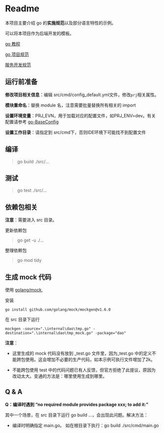 # Readme

本项目主要介绍 go 的**实施规范**以及部分语言特性的示例。

可以将本项目作为后端开发的模板。

[go 教程](http://gitlab.cdel.local/arch_job/training/blob/master/doc/tech-stack/go/go-tour.md)

[go 项目规范](http://gitlab.cdel.local/dev-specification/development/blob/master/doc/go-spec.md)

[服务开发规范](http://gitlab.cdel.local/dev-specification/development/tree/master)

## 运行前准备

**修改项目相关信息**：编辑 src/cmd/config_default.yml文件，修改`prj`相关属性。

**模块重命名**：替换 module 名，注意需要批量替换所有相关的 import

**设置环境变量**：PRJ_EVN，用于加载对应的配置文件，如PRJ_ENV=dev。有关配置请参考 [go-BaseConfig](https://github.com/llxxbb/go-BaseConfig)

**设置工作目录**：请指定到 src/cmd下，否则IDE环境下可能找不到配置文件

## 编译

> go build ./src/...

## 测试

> go test ./src/...

## 依赖包相关

**注意**：需要进入 src 目录。

更新依赖包

> go get -u ./...

整理依赖包

> go mod tidy

## 生成 mock 代码

使用 [golang/mock](https://github.com/golang/mock),

安装

```shell
go install github.com/golang/mock/mockgen@v1.6.0
```

在 src 目录下运行

```shell
mockgen -source=".\internal\dao\tmp.go" -destination=".\internal\dao\tmp_mock.go" -package="dao"
```

**注意**：

- 这里生成的 mock 代码没有放到 _test.go 文件里，因为_test.go 中的定义不能跨包使用。这会增加不必要的生产代码，如本示例可执行文件增加了2k。

- 不能跨包使用 test 中的代码问题已有人反馈，但官方拒绝了此提议，原因为改动太大。变通的方法是：哪里使用生成到哪里。

## Q & A

**Q：编译时遇到 “no required module provides package xxx; to add it:”**

 其中一个场景，在 src 目录下运行 go build ...，会出现此问题。解决方法：

- 编译时明确指定 main.go。 如在根目录下执行：go build ./src/cmd/main.go